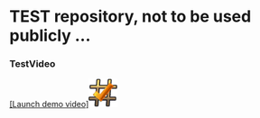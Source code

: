 # TEST repository, not to be used publicly ...

### TestVideo


[[Launch demo video]<img src="readme/hash.png" width="10%">](https://mega.nz/file/8OwzQYoR#N6x22RpI8-JFKDOvWEd8E2I65pkLaNMnRAkbp1Egp3o)

